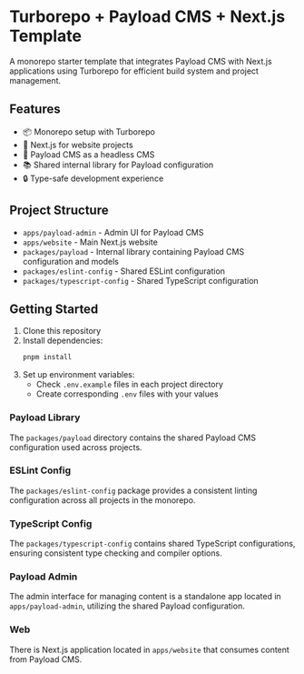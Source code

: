 # Turborepo + Payload CMS + Next.js Template

A monorepo starter template that integrates Payload CMS with Next.js applications using Turborepo for efficient build system and project management.

## Features

- 📦 Monorepo setup with Turborepo
- 🚀 Next.js for website projects
- 🎯 Payload CMS as a headless CMS
- 📚 Shared internal library for Payload configuration
- 🔒 Type-safe development experience

## Project Structure

- `apps/payload-admin` - Admin UI for Payload CMS
- `apps/website` - Main Next.js website
- `packages/payload` - Internal library containing Payload CMS configuration and models
- `packages/eslint-config` - Shared ESLint configuration
- `packages/typescript-config` - Shared TypeScript configuration

## Getting Started

1. Clone this repository
2. Install dependencies:
   ```bash
   pnpm install
   ```
3. Set up environment variables:
   - Check `.env.example` files in each project directory
   - Create corresponding `.env` files with your values

### Payload Library

The `packages/payload` directory contains the shared Payload CMS configuration used across projects.

### ESLint Config

The `packages/eslint-config` package provides a consistent linting configuration across all projects in the monorepo.

### TypeScript Config

The `packages/typescript-config` contains shared TypeScript configurations, ensuring consistent type checking and compiler options.

### Payload Admin

The admin interface for managing content is a standalone app located in `apps/payload-admin`, utilizing the shared Payload configuration.

### Web

There is Next.js application located in `apps/website` that consumes content from Payload CMS.
